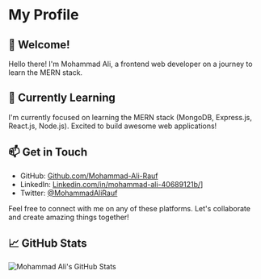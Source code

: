 # My Profile

## 👋 Welcome!

Hello there! I'm Mohammad Ali, a frontend web developer on a journey to learn the MERN stack.

## 🌱 Currently Learning

I'm currently focused on learning the MERN stack (MongoDB, Express.js, React.js, Node.js). Excited to build awesome web applications!

## 📫 Get in Touch

- GitHub: [Github.com/Mohammad-Ali-Rauf](https://github.com/Mohammad-Ali-Rauf)
- LinkedIn: [Linkedin.com/in/mohammad-ali-40689121b/](https://www.linkedin.com/in/mohammad-ali-40689121b/)]
- Twitter: [@MohammadAliRauf](https://twitter.com/MohammadAliRauf)

Feel free to connect with me on any of these platforms. Let's collaborate and create amazing things together!

## 📈 GitHub Stats

![Mohammad Ali's GitHub Stats](https://github-readme-stats.vercel.app/api?username=Mohammad-Ali-Rauf&show_icons=true&theme=radical)
